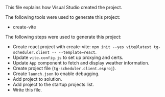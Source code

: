 This file explains how Visual Studio created the project.

The following tools were used to generate this project:
- create-vite

The following steps were used to generate this project:
- Create react project with create-vite: `npm init --yes vite@latest tg-scheduler.client -- --template=react`.
- Update `vite.config.js` to set up proxying and certs.
- Update `App` component to fetch and display weather information.
- Create project file (`tg-scheduler.client.esproj`).
- Create `launch.json` to enable debugging.
- Add project to solution.
- Add project to the startup projects list.
- Write this file.

